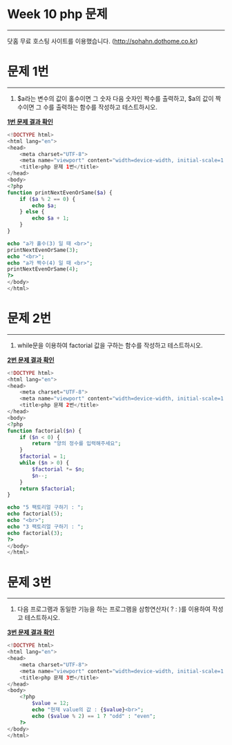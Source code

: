 # Week 10 php 문제

---
닷홈 무료 호스팅 사이트를 이용했습니다. (http://sohahn.dothome.co.kr)
# 문제 1번

---

1. $a라는 변수의 값이 홀수이면 그 숫자 다음 숫자인 짝수를 출력하고, $a의 값이 짝수이면 그 수를 출력하는 함수를 작성하고 테스트하시오.

[**1번 문제 결과 확인**](http://sohahn.dothome.co.kr/Week10/1.php)

```php
<!DOCTYPE html>
<html lang="en">
<head>
    <meta charset="UTF-8">
    <meta name="viewport" content="width=device-width, initial-scale=1.0">
    <title>php 문제 1번</title>
</head>
<body>
<?php
function printNextEvenOrSame($a) {
    if ($a % 2 == 0) {
        echo $a;
    } else {
        echo $a + 1;
    }
}

echo "a가 홀수(3) 일 때 <br>";
printNextEvenOrSame(3);
echo "<br>";
echo "a가 짝수(4) 일 때 <br>";
printNextEvenOrSame(4); 
?>
</body>
</html>
```

# 문제 2번

---

1. while문을 이용하여 factorial 값을 구하는 함수를 작성하고 테스트하시오.

[**2번 문제 결과 확인**](http://sohahn.dothome.co.kr/Week10/2.php)

```php
<!DOCTYPE html>
<html lang="en">
<head>
    <meta charset="UTF-8">
    <meta name="viewport" content="width=device-width, initial-scale=1.0">
    <title>php 문제 2번</title>
</head>
<body>
<?php
function factorial($n) {
    if ($n < 0) {
        return "양의 정수를 입력해주세요";
    }
    $factorial = 1;
    while ($n > 0) {
        $factorial *= $n;
        $n--;
    }
    return $factorial;
}

echo "5 팩토리얼 구하기 : ";
echo factorial(5); 
echo "<br>";
echo "3 팩토리얼 구하기 : ";
echo factorial(3);
?>
</body>
</html>
```

# 문제 3번

---

1. 다음 프로그램과 동일한 기능을 하는 프로그램을 삼항연산자( ? : )를 이용하여 작성고 테스트하시오.
<?PHP
$value = 12;
if (($value % 2) == 1) print "odd";
else print "even";
?>

[**3번 문제 결과 확인**](http://sohahn.dothome.co.kr/Week10/3.php)

```php
<!DOCTYPE html>
<html lang="en">
<head>
    <meta charset="UTF-8">
    <meta name="viewport" content="width=device-width, initial-scale=1.0">
    <title>php 문제 3번</title>
</head>
<body>
    <?php
        $value = 12;
        echo "현재 value의 값 : {$value}<br>";
        echo ($value % 2) == 1 ? "odd" : "even";
    ?>
</body>
</html>
```
